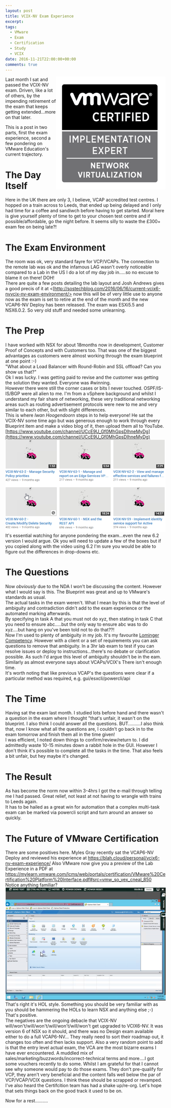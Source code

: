 ```yaml
---
layout: post
title: VCIX-NV Exam Experience
excerpt: 
tags: 
  - VMware
  - Exam
  - Certification
  - Study
  - VCIX
date: 2016-11-21T22:00:00+00:00
comments: true
---
```

<IMG src="/public/VCIX-NV.png" align="right">
Last month I sat and passed the VCIX-NV exam.  Driven, like a lot of others, by the impending retirement of the exam that keeps getting extended...more on that later.

This is a post in two parts, first the exam experience, second a few pondering on VMware Education's current trajectory.

The Day Itself
===============
Here in the UK there are only 3, I believe, VCAP accredited test centres.  I hopped on a train across to Leeds, that ended up being delayed and I only had time for a coffee and sandiwch before having to get started.  Moral here is give yourself plenty of time to get to your chosen test centre and if possible/affordable, go the night before.  It seems silly to waste the £300+ exam fee on being late?!

The Exam Environment
====================
The room was ok, very standard fayre for VCP/VCAPs.  The connection to the remote lab was ok and the infamous LAG wasn't overly noticeable compared to a Lab in the US I do a lot of my day job in.....so no excuse to blame it on there! DOH!  
There are quite a few posts detailing the lab layout and Josh Andrews gives a good precis of it at
<[http://sostechblog.com/2016/06/16/current-vcix6-nvvcix-nv-exam-environment/> now this will be of very little use to anyone now as the exam is set to retire at the end of the month and the new VCAP6-NV Deploy has been released.
The exam was ESXi5.5 and NSX6.0.2.  So very old stuff and needed some unlearning.

The Prep
========
I have worked with NSX for about 18months now in development, Customer Proof of Concepts and with Customers too.  That was one of the biggest advantages as customers were almost working through the exam blueprint at one point :-)  
"What about a Load Balancer with Round-Robin and SSL offload? Can you show us that?"  
Ok I was lucky.  I was getting paid to revise and the customer was getting the solution they wanted.  Everyone was #winning.  
However there were still the corner cases or bits I never touched.  OSPF/IS-IS/BGP were all alien to me.  I'm from a vSphere background and whilst I understand my fair share of networking, these very traditional networking areas such as routing advertisement protocols were new to me and very similar to each other, but with slight differences.  
This is where *Iwan Hoogendoorn* steps in to help everyone!  He sat the VCIX-NV some time ago but was generous enough to work through every Blueprint item and make a video blog of it, then upload them all to YouTube.  
[https://www.youtube.com/channel/UCcE9U_Gf0MhGpsDIhneMyDg](https://www.youtube.com/channel/UCcE9U_Gf0MhGpsDIhneMyDg)
![Examples](/public/chrome_2016-11-21_23-10-09.png)
It's essential watching for anyone pondering the exam...even the new 6.2 version I would argue.  Ok you will need to update a few of the boxes but if you copied along with the video using 6.2 I'm sure you would be able to figure out the differences in drop-downs etc.

The Questions
=============
Now *obviously* due to the NDA I won't be discussing the content.  However what I would say is this.
The Blueprint was great and up to VMware's standards as usual.   
The actual tasks in the exam weren't.  What I mean by this is that the level of ambiguity and contradiction didn't add to the exam experience or the automated marking afterwards.  
By specifying in task A that you must not do xyz, then stating in task C that you need to ensure abc.....but the only way to ensure abc was to do xyz....but hang on you've been told not to do that??!  
Now I'm used to plenty of ambiguity in my job.  It's my favourite [Lominger Competency](http://www.ptc.com/content/production_content_server/cninv000000000014107/content.pdf).  However with a client or a set of requirements you can ask questions to remove that ambiguity.  In a 3hr lab exam to test if you can resolve issues or deploy to instructions...there's no debate or clarification possible.  As such I'd argue this level of ambiguity shouldn't be in the eam.
Similarly as almost everyone says about VCAPs/VCIX's  There isn't enough time.  
It's worth noting that like previous VCAP's the questions were clear if a particular method was required, e.g. gui/esxcli/powercli/api 

The Time
========
Having sat the exam last month.  I studied lots before hand and there wasn't a question in the exam where I thought "that's unfair, it wasn't on the blueprint.  I also think I could answer all the questions. BUT..........I also think that, now I know what all the questions are, I couldn't go back in to the exam tomorrow and finish them all in the time given!  
I was efficient, I noted down things to confirm/review/return to.  I did admittedly waste 10-15 minutes down a rabbit hole in the GUI.  However I don't think it's possible to complete all the tasks in the time.  That also feels a bit unfair, but hey maybe it's changed.

The Result
==========
As has become the norm now within 3-4hrs I got the e-mail through telling me I had passed.  Great relief, not least at not having to wrangle with trains to Leeds again.  
It has to be hailed as a great win for automation that a complex multi-task exam can be marked via powercli script and turn around an answer so quickly.


The Future of VMware Certification
==================================
There are some positives here.  Myles Gray recently sat the VCAP6-NV Deploy and reviewed his experience at 
<https://blah.cloud/personal/vcix6-nv-exam-experience/>
Also VMware now give you a preview of the Lab Experience in a PDF at <https://mylearn.vmware.com/lcms/web/portals/certification/VMware%20Certification%20Platform%20Interface.pdf#src=vmw_so_vex_cneal_850>
Notice anything familiar?
![vcap-hol-view](/public/chrome_2016-11-21_23-01-55.png)
That's right it's HOL style.  Something you should be very familiar with as you should be hammering the HOLs to learn NSX and anything else ;-)
That's positive.  
The negatives are the ongoing debacle that VCIX-NV will/won't/will/won't/will/won't/will/won't get upgraded to VCIX6-NV.  It was version 6 of NSX so it should, and there was no Design exam available either to do a full VCAP6-NV...  They really need to sort their roadmap out, it changes too often and then lacks support.
Also a very random point to add is that the entry level actual exam, the VCA are the most bizarre exams I have ever encountered.  A muddled mix of sales/marketing/buzzwords/incorrect-technical terms and more....I got some vouchers recently to do some.  Whilst I am grateful for that I cannot see why someone would pay to do those exams.  They don't pre-qualify for VCP, they aren't very beneficial and the content falls well below the par of VCP/VCAP/VCIX questions.  I think these should be scrapped or revamped.  I've also heard the Certifcition team has had a shake up/re-org. Let's hope that sets things back on the good track it used to be on.

Now for a rest..........
